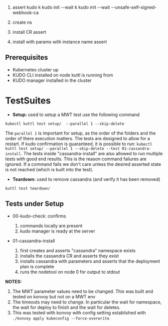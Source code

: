 
1. assert kudo 
    k kudo init --wait
    k kudo init --wait --unsafe-self-signed-webhook-ca

2. create ns
2. install CR
    assert
3. install with params
    with instance name
    assert

## Prerequisites

* Kubernetes cluster up
* KUDO CLI installed on node kuttl is running from
* KUDO manager installed in the cluster


# TestSuites

* **Setup:** used to setup a MWT test use the following command 

`kubectl kuttl test setup/  --parallel 1 --skip-delete`

The `parallel 1` is important for setup, as the order of the folders and the order of there execution matters.  The tests are designed to allow for a restart.  If kudo confirmation is guaranteed, it is possible to run: `kubectl kuttl test setup/ --parallel 1 --skip-delete --test 01-cassandra-install`.  The tests inside "cassandra-install" are also allowed to run multiple tests with good end results.  This is the reason command failures are ignored.  If a command fails we don't care unless the desired asserted state is not reached (which is built into the test).

* **Teardown:** used to remove cassandra (and verify it has been removed)

`kuttl test teardown/ `

## Tests under **Setup**

* 00-kudo-check: confirms
    1. commands locally are present
    2. kudo manager is ready at the server

* 01-cassandra-install
    1. first creates and asserts "cassandra" namespace exists
    2. installs the cassandra CR and asserts they exist
    3. installs cassandra with parameters and asserts that the deployment plan is complete
    4. runs the nodetool on node 0 for output to stdout


**NOTES:** 
1. The MWT parameter values need to be changed. This was built and tested on konvoy but not on a MWT env
2. The timeouts may need to change.  In particular the wait for namespace, the wait for deploy to finish and the wait for deletes.
3. This was tested with konvoy with config setting established with `./konvoy apply kubeconfig --force-overwrite`